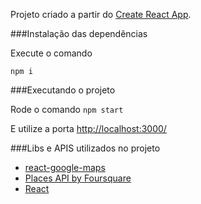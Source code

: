 Projeto criado a partir do [Create React App](https://github.com/facebook/create-react-app).

###Instalação das dependências

Execute o comando  

```npm i```

###Executando o projeto

Rode o comando ```npm start```

E utilize a porta [http://localhost:3000/](http://localhost:3000/)

###Libs e APIS utilizados no projeto

- [react-google-maps](https://github.com/tomchentw/react-google-maps)
- [Places API by Foursquare](https://developer.foursquare.com/docs)
- [React](https://reactjs.org/)
